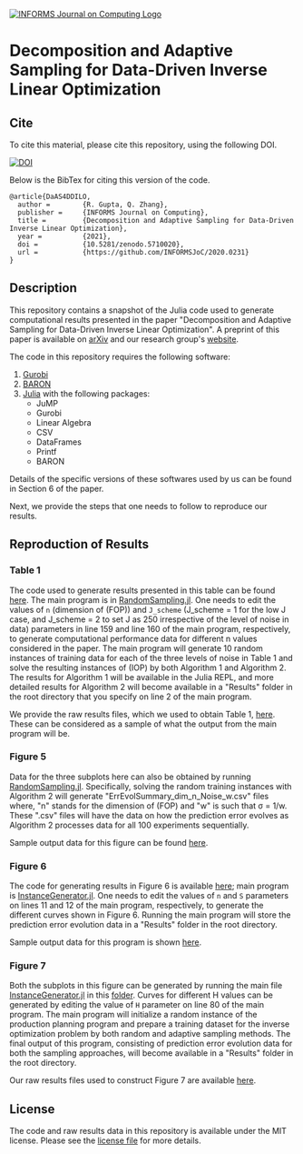 [![INFORMS Journal on Computing Logo](https://INFORMSJoC.github.io/logos/INFORMS_Journal_on_Computing_Header.jpg)](https://pubsonline.informs.org/journal/ijoc)

# Decomposition and Adaptive Sampling for Data-Driven Inverse Linear Optimization

## Cite

To cite this material, please cite this repository, using the following DOI.

[![DOI](https://zenodo.org/badge/424228792.svg)](https://zenodo.org/badge/latestdoi/424228792)

Below is the BibTex for citing this version of the code.

```
@article{DaAS4DDILO,
  author =        {R. Gupta, Q. Zhang},
  publisher =     {INFORMS Journal on Computing},
  title =         {Decomposition and Adaptive Sampling for Data-Driven Inverse Linear Optimization},
  year =          {2021},
  doi =           {10.5281/zenodo.5710020},
  url =           {https://github.com/INFORMSJoC/2020.0231}
}  
```

## Description

This repository contains a snapshot of the Julia code used to generate computational results presented in the paper "Decomposition and Adaptive Sampling for Data-Driven Inverse Linear Optimization". A preprint of this paper is available on [arXiv](https://arxiv.org/abs/2009.07961) and our research group's [website](https://qizh.cems.umn.edu/publications/journal-articles).

The code in this repository requires the following software:
1. [Gurobi](https://www.gurobi.com/)
2. [BARON](https://minlp.com/baron-solver)
3. [Julia](https://julialang.org/) with the following packages:
    - JuMP
    - Gurobi
    - Linear Algebra
    - CSV
    - DataFrames
    - Printf
    - BARON

Details of the specific versions of these softwares used by us can be found in Section 6 of the paper.

Next, we provide the steps that one needs to follow to reproduce our results.

## Reproduction of Results

### Table 1
The code used to generate results presented in this table can be found [here](https://github.com/INFORMSJoC/2020.0231/tree/master/scripts/CaseStudy1_Customer_Preference_Learning/RandomSampling). The main program is in [RandomSampling.jl](https://github.com/INFORMSJoC/2020.0231/blob/master/scripts/CaseStudy1_Customer_Preference_Learning/RandomSampling/RandomSampling.jl). One needs to edit the values of ``n`` (dimension of (FOP)) and ``J_scheme`` (J_scheme = 1 for the low J case, and J_scheme = 2 to set J as 250 irrespective of the level of noise in data) parameters in line 159 and line 160 of the main program, respectively, to generate computational performance data for different n values considered in the paper. The main program will generate 10 random instances of training data for each of the three levels of noise in Table 1 and solve the resulting instances of (IOP) by both Algorithm 1 and Algorithm 2. The results for Algorithm 1 will be available in the Julia REPL, and more detailed results for Algorithm 2 will become available in a "Results" folder in the root directory that you specify on line 2 of the main program.

We provide the raw results files, which we used to obtain Table 1, [here](https://github.com/INFORMSJoC/2020.0231/tree/master/results/CaseStudy1_Customer_Preference_Learning/RandomSampling). These can be considered as a sample of what the output from the main program will be.

### Figure 5
Data for the three subplots here can also be obtained by running [RandomSampling.jl](https://github.com/INFORMSJoC/2020.0231/blob/master/scripts/CaseStudy1_Customer_Preference_Learning/RandomSampling/RandomSampling.jl). Specifically, solving the random training instances with Algorithm 2 will generate "ErrEvolSummary_dim_n_Noise_w.csv" files where, "n" stands for the dimension of (FOP) and "w" is such that &sigma; = 1/w. These ".csv" files will have the data on how the prediction error evolves as Algorithm 2 processes data for all 100 experiments sequentially. 

Sample output data for this figure can be found [here](https://github.com/INFORMSJoC/2020.0231/tree/master/results/CaseStudy1_Customer_Preference_Learning/RandomSampling/Decomposition).

### Figure 6
The code for generating results in Figure 6 is available [here](https://github.com/INFORMSJoC/2020.0231/tree/master/scripts/CaseStudy1_Customer_Preference_Learning/AdaptiveSampling); main program is [InstanceGenerator.jl](https://github.com/INFORMSJoC/2020.0231/blob/master/scripts/CaseStudy1_Customer_Preference_Learning/AdaptiveSampling/InstanceGenerator.jl). One needs to edit the values of ``n`` and ``S`` parameters on lines 11 and 12 of the main program, respectively, to generate the different curves shown in Figure 6. Running the main program will store the prediction error evolution data in a "Results" folder in the root directory. 

Sample output data for this program is shown [here](https://github.com/INFORMSJoC/2020.0231/tree/master/results/CaseStudy1_Customer_Preference_Learning/AdaptiveSampling). 

### Figure 7
Both the subplots in this figure can be generated by running the main file [InstanceGenerator.jl](https://github.com/INFORMSJoC/2020.0231/blob/master/scripts/CaseStudy2_Production_Planning/InstanceGenerator.jl) in this [folder](https://github.com/INFORMSJoC/2020.0231/tree/master/scripts/CaseStudy2_Production_Planning). Curves for different H values can be generated by editing the value of ``H`` parameter on line 80 of the main program. The main program will initialize a random instance of the production planning program and prepare a training dataset for the inverse optimization problem by both random and adaptive sampling methods. The final output of this program, consisting of prediction error evolution data for both the sampling approaches, will become available in a "Results" folder in the root directory. 

Our raw results files used to construct Figure 7 are available [here](https://github.com/INFORMSJoC/2020.0231/tree/master/results/CaseStudy2_Production_Planning).

## License
The code and raw results data in this repository is available under the MIT license. Please see the [license file](https://github.com/INFORMSJoC/2020.0231/blob/master/LICENSE) for more details.
